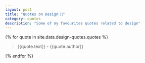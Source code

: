 ```yaml
---
layout: post
title: "Quotes on Design 📔"
category: quotes
description: "Some of my favourites quotes related to design"
---
```


{% for quote in site.data.design-quotes.quotes %}

<blockquote>
    {{quote.text}} - {{quote.author}}
</blockquote>
{% endfor %}
